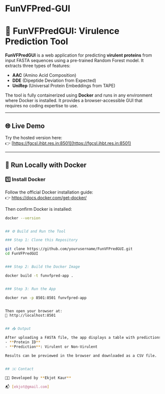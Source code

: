 # FunVFPred-GUI
# 🧬 FunVFPredGUI: Virulence Prediction Tool

**FunVFPredGUI** is a web application for predicting **virulent proteins** from input FASTA sequences using a pre-trained Random Forest model. It extracts three types of features:

- **AAC** (Amino Acid Composition)
- **DDE** (Dipeptide Deviation from Expected)
- **UniRep** (Universal Protein Embeddings from TAPE)

The tool is fully containerized using **Docker** and runs in any environment where Docker is installed. It provides a browser-accessible GUI that requires no coding expertise to use.

---

## 🌐 Live Demo

Try the hosted version here:  
👉 [https://fgcsl.ihbt.res.in:8501](https://fgcsl.ihbt.res.in:8501)

---

## 🐳 Run Locally with Docker

### 1️⃣ Install Docker

Follow the official Docker installation guide:  
👉 https://docs.docker.com/get-docker/

Then confirm Docker is installed:

```bash
docker --version


## ⚙️ Build and Run the Tool

### Step 1: Clone this Repository

git clone https://github.com/yourusername/FunVFPredGUI.git
cd FunVFPredGUI


### Step 2: Build the Docker Image

docker build -t funvfpred-app .


### Step 3: Run the App

docker run -p 8501:8501 funvfpred-app


Then open your browser at:
🔗 http://localhost:8501


## 📥 Output

After uploading a FASTA file, the app displays a table with predictions for each protein:
- **Protein ID**
- **Prediction**: Virulent or Non-Virulent

Results can be previewed in the browser and downloaded as a CSV file.


## ✉️ Contact

🧑‍💻 Developed by **Ekjot Kaur**  
 
📬 [ekjot@gmail.com]
```

